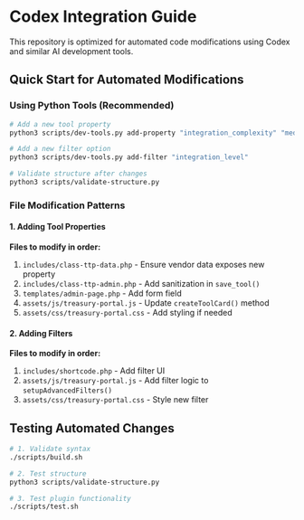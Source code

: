 # Codex Integration Guide

This repository is optimized for automated code modifications using Codex and similar AI development tools.

## Quick Start for Automated Modifications

### Using Python Tools (Recommended)
```bash
# Add a new tool property
python3 scripts/dev-tools.py add-property "integration_complexity" "medium" "Difficulty of integration"

# Add a new filter option  
python3 scripts/dev-tools.py add-filter "integration_level"

# Validate structure after changes
python3 scripts/validate-structure.py
```

### File Modification Patterns

#### 1. Adding Tool Properties
**Files to modify in order:**
1. `includes/class-ttp-data.php` - Ensure vendor data exposes new property
2. `includes/class-ttp-admin.php` - Add sanitization in `save_tool()`
3. `templates/admin-page.php` - Add form field
4. `assets/js/treasury-portal.js` - Update `createToolCard()` method
5. `assets/css/treasury-portal.css` - Add styling if needed

#### 2. Adding Filters
**Files to modify in order:**
1. `includes/shortcode.php` - Add filter UI
2. `assets/js/treasury-portal.js` - Add filter logic to `setupAdvancedFilters()`
3. `assets/css/treasury-portal.css` - Style new filter

## Testing Automated Changes

```bash
# 1. Validate syntax
./scripts/build.sh

# 2. Test structure
python3 scripts/validate-structure.py

# 3. Test plugin functionality
./scripts/test.sh
```
```
